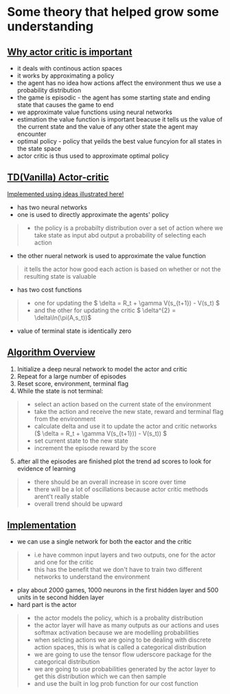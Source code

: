 
# Some theory that helped grow some understanding
## <u> Why actor critic is important</u>
- it deals with continous action spaces
- it works by approximating a policy
- the agent has no idea how actions affect the environment thus we use a probability distribution
- the game is episodic - the agent has some starting state and ending state that causes the game to end
- we approximate value functions using neural networks
- estimation the value function is important beacuse it tells us the value of the current state and the value of any other state the agent may encounter
- optimal policy - policy that yeilds the best value funcyion for all states in the state space
- actor critic is thus used to approximate optimal policy

## <u> TD(Vanilla) Actor-critic </u>
[Implemented using ideas illustrated here!]( https://www.youtube.com/watch?v=K2qjAixgLqk&t=75s)
- has two neural networks
- one is used to directly approximate the agents' policy
> - the policy is a probabilty distribution over a set of action where we take state as input abd output a probability of selecting each action
- the other nueral network is used to approximate the value function
> it tells the actor how good each action is based on whether or not the resulting state is valuable
- has two cost functions
> - one for updating the $ \delta = R_t + \gamma V(s_{t+1}) - V(s_t) $
> - and the other for updating the critic $ \delta^{2} =  \delta\ln(\pi(A,s_t))$
- value of terminal state is identically zero

## <u>Algorithm Overview </u>
1. Initialize a deep neural network to model the actor and critic
2. Repeat for a large number of episodes
3. Reset score, environment, terminal flag
4. While the state is not terminal:
> - select an action based on the current state of the environment
> - take the action and receive the new state, reward and terminal flag from the environment
> - calculate delta and use it to update the actor and critic networks ($ \delta = R_t + \gamma V(s_{t+1})) - V(s_t)) $
> - set current state to the new state
> - increment the episode reward by the score

5. after all the episodes are finished plot the trend ad scores to look for evidence of learning 
> - there should be an overall increase in score over time
> - there will be a lot of oscillations because actor critic methods arent't really stable
> - overall trend should be upward


## <u>Implementation </u>
- we can use a single network for both the eactor and the critic
> - i.e have common input layers and two outputs, one for the actor and one for the critic
> - this has the benefit that we don't have to train two different networks to understand the environment 
- play about 2000 games, 1000 neurons in the first hidden layer and 500 units in te second hidden layer
- hard part is the actor
> - the actor models the policy, which is a probality distribution
> - the actor layer will have as many outputs as our actions and uses softmax activation because we are modelling probabilities 
> - when selcting actions we are going to be dealing with discrete action spaces, this is what is called a categorical distribution
> - we are going to use the tensor flow uderscore package for the categorical distribution
> - we are going to use probabilities generated by the actor layer to get this distribution which we can then sample
> - and use the built in log prob function for our cost function


